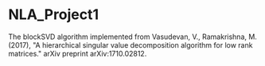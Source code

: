 # NLA_Project1
The blockSVD algorithm implemented from Vasudevan, V., Ramakrishna, M. (2017), "A hierarchical singular value decomposition algorithm for low rank matrices." arXiv preprint arXiv:1710.02812.
